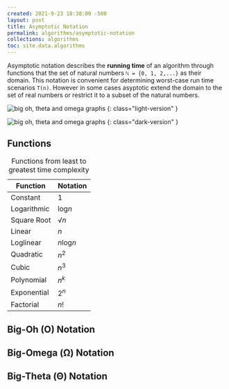 ```yaml
---
created: 2021-9-23 18:38:00 -500
layout: post
title: Asymptotic Notation
permalink: algorithms/asymptotic-notation
collections: algorithms
toc: site.data.algorithms
---
```


Asymptotic notation describes the **running time** of an algorithm through functions that
the set of natural numbers ```ℕ = {0, 1, 2,...}``` as their domain. 
This notation is convenient for determining worst-case run time scenarios ```T(n)```.
However in some cases asyptotic extend the domain to the set of real numbers or restrict it to 
a subset of the natural numbers.



![big oh, theta and omega graphs](../assets/img/analysis-design-algorithms/asymptotic-notation-light.svg)
{: class="light-version" }

![big oh, theta and omega graphs](../assets/img/analysis-design-algorithms/asymptotic-notation-dark.svg)
{: class="dark-version" }

## Functions

<table>
    <caption>Functions from least to greatest time complexity</caption>
    <thead>
        <tr>
            <th>Function</th>
            <th>Notation</th>
        </tr>
    </thead>
    <tbody>
        <tr>
            <td>Constant</td>
            <td>1</td>
        </tr>
        <tr>
            <td>Logarithmic</td>
            <td>log<em>n</em></td>
        </tr>
        <tr>
            <td>Square Root</td>
            <td>√<em>n</em></td>
        </tr>
        <tr>
            <td>Linear</td>
            <td><em>n</em></td>
        </tr>
        <tr>
            <td>Loglinear</td>
            <td><em>n</em>log<em>n</em></td>
        </tr>
        <tr>
            <td>Quadratic</td>
            <td><em>n</em><sup>2</sup></td>
        </tr>
        <tr>
            <td>Cubic</td>
            <td><em>n</em><sup>3</sup></td>
        </tr>
        <tr>
            <td>Polynomial</td>
            <td><em>n</em><sup><em>k</em></sup></td>
        </tr>
        <tr>
            <td>Exponential</td>
            <td>2<sup><em>n</em></sup></td>
        </tr>
        <tr>
            <td>Factorial</td>
            <td><em>n</em>!</td>
        </tr>
    </tbody>
</table>

## Big-Oh (O) Notation

## Big-Omega (Ω) Notation

## Big-Theta (Θ) Notation
